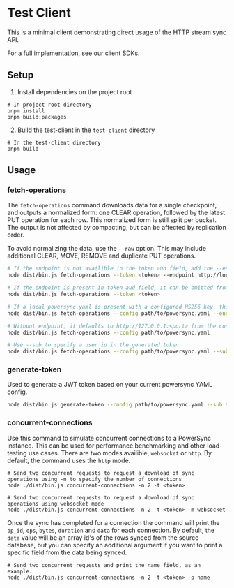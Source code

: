 # Test Client

This is a minimal client demonstrating direct usage of the HTTP stream sync API.

For a full implementation, see our client SDKs.

## Setup
1. Install dependencies on the project root
```shell
# In project root directory
pnpm install
pnpm build:packages
```
2. Build the test-client in the `test-client` directory
```shell
# In the test-client directory
pnpm build
```

## Usage

### fetch-operations
The `fetch-operations` command downloads data for a single checkpoint, and outputs a normalized form: one CLEAR operation, followed by the latest PUT operation for each row. This normalized form is still split per bucket. The output is not affected by compacting, but can be affected by replication order.

To avoid normalizing the data, use the `--raw` option. This may include additional CLEAR, MOVE, REMOVE and duplicate PUT operations.

```sh
# If the endpoint is not availible in the token aud field, add the --endpoint argument
node dist/bin.js fetch-operations --token <token> --endpoint http://localhost:8080

# If the endpoint is present in token aud field, it can be omitted from args:
node dist/bin.js fetch-operations --token <token>

# If a local powersync.yaml is present with a configured HS256 key, this can be used:
node dist/bin.js fetch-operations --config path/to/powersync.yaml --endpoint http://localhost:8080

# Without endpoint, it defaults to http://127.0.0.1:<port> from the config:
node dist/bin.js fetch-operations --config path/to/powersync.yaml

# Use --sub to specify a user id in the generated token:
node dist/bin.js fetch-operations --config path/to/powersync.yaml --sub test-user
```

### generate-token

Used to generate a JWT token based on your current powersync YAML config.

```sh
node dist/bin.js generate-token --config path/to/powersync.yaml --sub test-user
```

### concurrent-connections

Use this command to simulate concurrent connections to a PowerSync instance. This can be used for performance benchmarking
and other load-testing use cases. There are two modes availible, `websocket` or `http`. By default, the command uses the
`http` mode.

```shell
# Send two concurrent requests to request a download of sync operations using -n to specify the number of connections
node ./dist/bin.js concurrent-connections -n 2 -t <token> 

# Send two concurrent requests to request a download of sync operations using websocket mode
node ./dist/bin.js concurrent-connections -n 2 -t <token> -m websocket
```

Once the sync has completed for a connection the command will print the `op_id`, `ops`, `bytes`, `duration` and `data` for
each connection. By default, the `data` value will be an array id's of the rows synced from the source database, but you can
specify an additional argument if you want to print a specific field from the data being synced.

```shell
# Send two concurrent requests and print the name field, as an example.
node ./dist/bin.js concurrent-connections -n 2 -t <token> -p name
```

